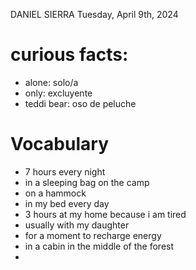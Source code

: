 DANIEL SIERRA
Tuesday, April 9th, 2024

# curious facts:
- alone: solo/a
- only: excluyente
- teddi bear: oso de peluche

# Vocabulary
- 7 hours every night
- in a sleeping bag on the camp
- on a hammock
- in my bed every day
- 3 hours at my home because i am tired
- usually with my daughter
- for a moment to recharge energy
- in a cabin in the middle of the forest
- 